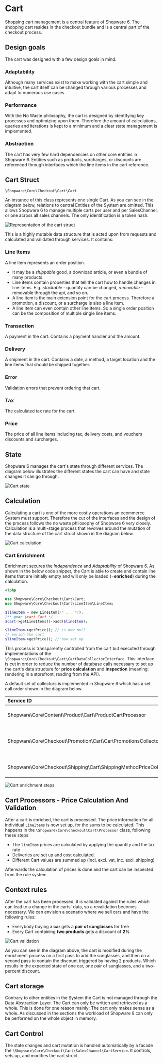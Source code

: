 # Cart

Shopping cart management is a central feature of Shopware 6. The shopping cart resides in the checkout bundle and is a central part of the checkout process.

## Design goals

The cart was designed with a few design goals in mind.

### Adaptability

Although many services exist to make working with the cart simple and intuitive, the cart itself can be changed through various processes and adapt to numerous use cases.

### Performance

With the No Waste philosophy, the cart is designed by identifying key processes and optimizing upon them. Therefore the amount of calculations, queries and iterations is kept to a minimum and a clear state management is implemented.

### Abstraction

The cart has very few hard dependencies on other core entities in Shopware 6. Entities such as products, surcharges, or discounts are referenced through interfaces which the line items in the cart reference.

## Cart Struct

`\Shopware\Core\Checkout\Cart\Cart`

An instance of this class represents one single Cart. As you can see in the diagram below, relations to central Entities of the System are omitted. This allows Shopware 6 to manage multiple carts per user and per SalesChannel, or one across all sales channels. The only identification is a token hash.

![Representation of the cart struct](../../../.gitbook/assets/cart-struct.png)

This is a highly mutable data structure that is acted upon from requests and calculated and validated through services. It contains:

### Line Items

A line item represents an order position.

* It may be a _shippable_ good, a download article, or even a bundle of many products.
* Line items contain properties that tell the cart how to handle changes in line items. E.g. _stackable_ - quantity can be changed, _removable_ - removable through the api, and so on.
* A line item is the main extension point for the cart process. Therefore a promotion, a discount, or a surcharge is also a line item.
* A line item can even contain other line items. So a single order position can be the composition of multiple single line items.

### Transaction

A payment in the cart. Contains a payment handler and the amount.

### Delivery

A shipment in the cart. Contains a date, a method, a target location and the line items that should be shipped together.

### Error

Validation errors that prevent ordering that cart.

### Tax

The calculated tax rate for the cart.

### Price

The price of all line items including tax, delivery costs, and vouchers discounts and surcharges.

## State

Shopware 6 manages the cart's state through different services. The diagram below illustrates the different states the cart can have and state changes it can go through.

![Cart state](../../../.gitbook/assets/cart-state.png)

## Calculation

Calculating a cart is one of the more costly operations an ecommerce System must support. Therefore the cut of the interfaces and the design of the process follows the no waste philosophy of Shopware 6 very closely. Calculation is a multi-stage process that revolves around the mutation of the data structure of the cart struct shown in the diagram below.

![Cart calculation](../../../.gitbook/assets/cart-calculation-steps.png)

### Cart Enrichment

Enrichment secures the _Independence_ and _Adaptability_ of Shopware 6. As shown in the below code snippet, the Cart is able to create and contain line items that are initially empty and will only be loaded \(=**enriched**\) during the calculation.

```php
<?php 

use Shopware\Core\Checkout\Cart\Cart;
use Shopware\Core\Checkout\Cart\LineItem\LineItem;

$lineItem = new LineItem(/* ... */);
/** @var $cart Cart */
$cart->getLineItems()->add($lineItem);

$lineItem->getPrice(); // is now null
// enrich the cart
$lineItem->getPrice(); // now set up
```

This process is transparently controlled from the cart but executed through implementations of the `\Shopware\Core\Checkout\Cart\CartDataCollectorInterface`. This interface is cut in order to reduce the number of database calls necessary to set up the cart's data structure for **price calculation** and **inspection** \(meaning: rendering in a storefront, reading from the API\).

A default set of collectors is implemented in Shopware 6 which has a set call order shown in the diagram below.

| Service ID | Task |
| :--- | :--- |
| Shopware\Core\Content\Product\Cart\ProductCartProcessor | Enrich all referenced products |
| Shopware\Core\Checkout\Promotion\Cart\CartPromotionsCollector | Enrich add, remove and validate promotions |
| Shopware\Core\Checkout\Shipping\Cart\ShippingMethodPriceCollector | Handle shipping prices |

![Cart enrichment steps](../../../.gitbook/assets/cart-enrichtment-steps.png)

## Cart Processors - Price Calculation And Validation

After a cart is enriched, the cart is processed. The price information for all individual `LineItems` is now set up, for the sums to be calculated. This happens in the `\Shopware\Core\Checkout\Cart\Processor` class, following these steps:

* The `lineItem` prices are calculated by applying the quantity and the tax rate
* Deliveries are set up and cost calculated.
* Different Cart values are summed up \(incl, excl. vat, inc. excl. shipping\)

Afterwards the calculation of prices is done and the cart can be inspected from the rule system.

## Context rules

After the cart has been processed, it is validated against the rules which can lead to a change in the carts' data, so a revalidation becomes necessary. We can envision a scenario where we sell cars and have the following rules:

* Everybody buying a **car** gets a **pair of sunglasses** for free
* Every Cart containing **two products** gets a discount of **2%**

![Cart validation](../../../.gitbook/assets/cart-validation.png)

As you can see in the diagram above, the cart is modified during the enrichment process on a first pass to add the sunglasses, and then on a second pass to contain the discount triggered by having 2 products. Which results in the expected state of one car, one pair of sunglasses, and a two-percent discount.

## Cart storage

Contrary to other entities in the System the Cart is not managed through the Data Abstraction Layer. The Cart can only be written and retrieved as a whole. This is done for one reason mainly: The cart only makes sense as a whole. As discussed in the sections the workload of Shopware 6 can only be performed on the whole object in memory.

## Cart Control

The state changes and cart mutation is handled automatically by a facade the `\Shopware\Core\Checkout\Cart\SalesChannel\CartService`. It controls, sets up, and modifies the cart struct.
